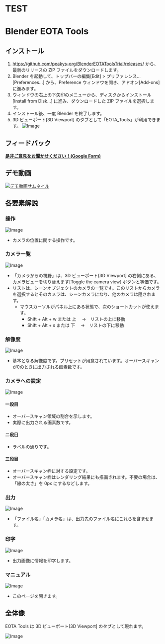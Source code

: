 # TEST
# Blender EOTA Tools
## インストール
1. https://github.com/peakys-org/BlenderEOTAToolsTrial/releases/ から、最新のリリースの ZIP ファイルをダウンロードします。
2. Blender を起動して、トップバーの編集[Edit] >  プリファレンス...[Preferences…] から、Preference ウィンドウを開き、アドオン[Add-ons] に進みます。
3. ウィンドウの右上の下矢印のメニューから、ディスクからインストール[Install from Disk...] に進み、ダウンロードした ZIP ファイルを選択します。
4. インストール後、一度 Blender を終了します。
5. 3D ビューポート[3D Viewport] のタブとして「EOTA_Tools」が利用できます。
![Image](https://github.com/user-attachments/assets/d6666cd7-2f9a-447a-abf8-3e73b94a96a9)

## フィードバック
[**是非ご意見をお聞かせください！(Google Form)**](https://docs.google.com/forms/d/e/1FAIpQLSefeNHd3IgLEh-5zvnnR53sBz5-dhEXeFPGSsqIZxN-uO7UzQ/viewform?usp=sf_link)

## デモ動画
[![デモ動画サムネイル](https://github.com/user-attachments/assets/a18bfd9c-253a-4f42-be83-f97cb145a27e)](https://drive.google.com/file/d/1KsITm78NIKZx9f725tZ70sgjK0ENtBSi/view?usp=sharing)


## 各要素解説

### 操作
![Image](https://github.com/user-attachments/assets/69fe51d9-caa8-4aef-a2b5-d1d35f7de167)

- カメラの位置に関する操作です。

### カメラ一覧
![Image](https://github.com/user-attachments/assets/bc800a33-b85f-4d57-ba41-be0c39a5f774)

- 「カメラからの視野」は、3D ビューポート[3D Viewport] の右側にある、カメラビューを切り替えます[Toggle the camera view] ボタンと等価です。
- リストは、シーンオブジェクトのカメラの一覧です。このリストからカメラを選択するとそのカメラは、シーンカメラになり、他のカメラは隠されます。
  - マウスカーソルがパネル上にある状態で、次のショートカットが使えます。
    - Shift + Alt + w  または 上　 →　リストの上に移動
    - Shift + Alt + s  または 下　 →　リストの下に移動

### 解像度
![Image](https://github.com/user-attachments/assets/d08d7864-5630-452b-9647-3def6a734111)

- 基本となる解像度です。プリセットが用意されています。オーバースキャンが0のときに出力される画素数です。

### カメラへの設定
![Image](https://github.com/user-attachments/assets/98985c0d-f0df-48ec-9dfc-dd12076fde2a)

#### 一段目
- オーバースキャン領域の割合を示します。
- 実際に出力される画素数です。

#### 二段目
- ラベルの通りです。

#### 三段目
- オーバースキャン枠に対する設定です。
- オーバースキャン枠はレンダリング結果にも描画されます。不要の場合は、「線の太さ」を 0px にするなどします。

### 出力
![Image](https://github.com/user-attachments/assets/b1388f1d-b099-463e-890f-e492a4de2b5c)

- 「ファイル名」「カメラ名」は、出力先のファイル名にこれらを含ませます。

### 印字
![Image](https://github.com/user-attachments/assets/8feebfe2-6d3b-461d-84be-fa1f430a40c2)

- 出力画像に情報を印字します。

### マニュアル
![Image](https://github.com/user-attachments/assets/b30a862e-b4f5-40bd-9a99-9d1aced6468b)

- このページを開きます。

## 全体像
EOTA Tools は 3D ビューポート[3D Viewport] のタブとして現れます。

![Image](https://github.com/user-attachments/assets/ec62823d-5f74-4c38-8723-73c5e55442c2)
